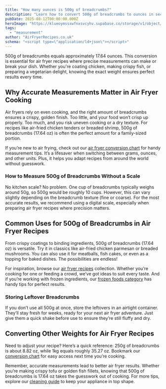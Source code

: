 ```yaml
---
title: "How many ounces is 500g of breadcrumbs?"
description: "Learn how to convert 500g of breadcrumbs to ounces in seconds. Perfect for air fryer recipes and precise measurements!"
pubDate: 2025-08-12T00:00:00.000Z
heroImage: "https://klueoymssxwfnxsvcyhv.supabase.co/storage/v1/object/public/md/how-many-ounces-is-500g-of-breadcrumbs-2b8b89d2.webp"
tags:
  - "measurement"
author: "AirFryerRecipes.co.uk"
schema: "<script type=\"application/ld+json\"></script>"
---
```


<p>500g of breadcrumbs equals approximately 17.64 ounces. This conversion is essential for air fryer recipes where precise measurements can make or break your dish. Whether you're coating chicken, making crispy fish, or preparing a vegetarian delight, knowing the exact weight ensures perfect results every time.</p>  

<h2>Why Accurate Measurements Matter in Air Fryer Cooking</h2>  
<p>Air fryers rely on even cooking, and the right amount of breadcrumbs ensures a crispy, golden finish. Too little, and your food won’t crisp up properly. Too much, and you risk uneven cooking or a dry texture. For recipes like air-fried chicken tenders or breaded shrimp, 500g of breadcrumbs (17.64 oz) is often the perfect amount for a family-sized portion.</p>  

<p>If you’re new to air frying, check out our <a href=https://www.airfryerrecipe.co.uk/air-fryer-conversion-chart>air fryer conversion chart</a> for handy measurement tips. It’s a lifesaver when switching between grams, ounces, and other units. Plus, it helps you adapt recipes from around the world without guesswork.</p>  

<h3>How to Measure 500g of Breadcrumbs Without a Scale</h3>  
<p>No kitchen scale? No problem. One cup of breadcrumbs typically weighs around 50g, so 500g would be roughly 10 cups. However, this can vary slightly depending on the breadcrumb texture (fine or coarse). For the most accurate results, we recommend using a digital scale, especially when preparing air fryer recipes where precision matters.</p>  

<h2>Common Uses for 500g of Breadcrumbs in Air Fryer Recipes</h2>  
<p>From crispy coatings to binding ingredients, 500g of breadcrumbs (17.64 oz) is versatile. Try it in classics like air-fried chicken parmesan or breaded mushrooms. You can also use it for meatballs, fish cakes, or even as a topping for baked dishes. The possibilities are endless!</p>  

<p>For inspiration, browse our <a href=https://www.airfryerrecipe.co.uk/recipes>air fryer recipes</a> collection. Whether you’re cooking for one or feeding a crowd, we’ve got ideas to suit every taste. And if you’re working with frozen ingredients, our <a href=https://www.airfryerrecipe.co.uk/recipe-category/frozen-foods>frozen foods category</a> has handy tips for perfect results.</p>  

<h3>Storing Leftover Breadcrumbs</h3>  
<p>If you don’t use all 500g at once, store the leftovers in an airtight container. They’ll stay fresh for weeks, ready for your next air fryer adventure. Just give them a quick shake before use to ensure they’re still fluffy and dry.</p>  

<h2>Converting Other Weights for Air Fryer Recipes</h2>  
<p>Need to adjust your recipe? Here’s a quick reference: 250g of breadcrumbs is about 8.82 oz, while 1kg equals roughly 35.27 oz. Bookmark our <a href=https://www.airfryerrecipe.co.uk/air-fryer-conversion-chart>conversion chart</a> for easy access next time you’re cooking.</p>  

<p>Remember, accurate measurements lead to better air fryer results. Whether you’re making crispy tofu or golden fish fillets, knowing that 500g of breadcrumbs is 17.64 oz takes the guesswork out of cooking. For more tips, explore our <a href=https://www.airfryerrecipe.co.uk/air-fryer-cleaner>cleaning guide</a> to keep your appliance in top shape.</p>